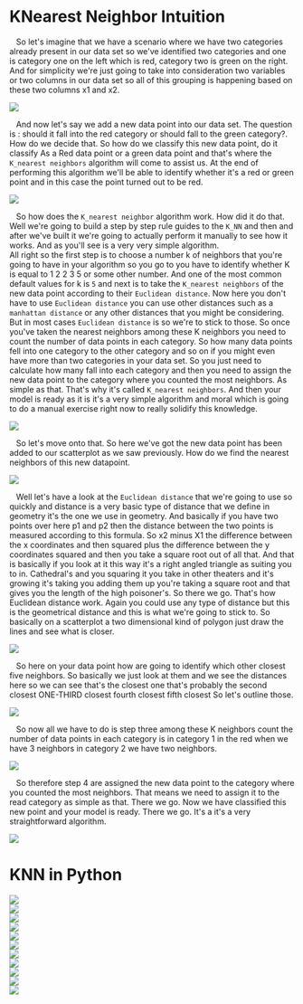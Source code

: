 # KNearest Neighbor Intuition

&nbsp;&nbsp;&nbsp;So let's imagine that we have a scenario where we have two categories already present in our data set so we've identified two categories and one is category one on the left which is red, category two is green on the right. And for simplicity we're just going to take into consideration two variables or two columns in our data set so all of this grouping is happening based on these two columns x1 and x2.

![](../Assets/photos/K-NN_1.PNG)

&nbsp;&nbsp;&nbsp;And now let's say we add a new data point into our data set. The question is :  should it fall into the red category or should fall to the green category?. How do we decide that. So how do we classify this new data point, do it classify As a Red data point or a green data point and that's where the `K_nearest neighbors` algorithm will come to assist us. At the end of performing this algorithm we'll be able to identify whether it's a red or green point and in this case the point turned out to be red.

![](../Assets/photos/K-NN_2.PNG)

&nbsp;&nbsp;&nbsp;So how does the `K_nearest neighbor` algorithm work. How did it do that.  
Well we're going to build a step by step rule guides to the `K_NN` and then and after we've built it we're going to actually perform it manually to see how it works. And as you'll see is a very very simple algorithm.  
All right so the first step is to choose a number k of neighbors that you're going to have in your algorithm so you go to you have to identify whether K is equal to 1 2 2 3 5 or some other number. And one of the most common default values for k is `5` and next is to take the `K_nearest neighbors` of the new data point according to their `Euclidean distance`. Now here you don't have to use `Euclidean distance` you can use other distances such as a `manhattan distance` or any other distances that you might be considering. But in most cases `Euclidean distance` is so we're to stick to those. So once you've taken the nearest neighbors among these K neighbors you need to count the number of data points in each category. So how many data points fell into one category to the other category and so on if you might even have more than two categories in your data set. So you just need to calculate how many fall into each category and then you need to assign the new data point to the category where you counted the most neighbors. As simple as that. That's why it's called `K_nearest neighbors`. And then your model is ready as it is it's a very simple algorithm and moral which is going to do a manual exercise right now to really solidify this knowledge.

![](../Assets/photos/K-NN_3.PNG)

&nbsp;&nbsp;&nbsp;So let's move onto that. So here we've got the new data point has been added to our scatterplot as we saw previously. How do we find the nearest neighbors of this new datapoint.

![](../Assets/photos/K-NN_4.PNG)

&nbsp;&nbsp;&nbsp;Well let's have a look at the `Euclidean distance` that we're going to use so quickly and distance is a very basic type of distance that we define in geometry it's the one we use in geometry. And basically if you have two points over here p1 and p2 then the distance between the two points is measured according to this formula. So x2 minus X1 the difference between the x coordinates and then squared plus the difference between the y coordinates squared and then you take a square root out of all that. And that is basically if you look at it this way it's a right angled triangle as suiting you to in. Cathedral's and you squaring it you take in other theaters and it's growing it's taking you adding them up you're taking a square root and that gives you the length of the high poisoner's. So there we go. That's how Euclidean distance work. Again you could use any type of distance but this is the geometrical distance and this is what we're going to stick to. So basically on a scatterplot a two dimensional kind of polygon just draw the lines and see what is closer.

![](../Assets/photos/K-NN_5.PNG)

&nbsp;&nbsp;&nbsp;So here on your data point how are going to identify which other closest five neighbors. So basically we just look at them and we see the distances here so we can see that's the closest one that's probably the second closest ONE-THIRD closest fourth closest fifth closest So let's outline those.
 
![](../Assets/photos/K-NN_6.PNG)

&nbsp;&nbsp;&nbsp;So now all we have to do is step three among these K neighbors count the number of data points in each category is in category 1 in the red when we have 3 neighbors in category 2 we have two neighbors. 

![](../Assets/photos/K-NN_7.PNG)

&nbsp;&nbsp;&nbsp;So therefore step 4 are assigned the new data point to the category where you counted the most neighbors. That means we need to assign it to the read category as simple as that. There we go. Now we have classified this new point and your model is ready. There we go. It's a it's a very straightforward algorithm.

![](../Assets/photos/K-NN_8.PNG)




# KNN in Python

![](../Assets/photos/Logistic%20Regression_1.PNG)  
![](../Assets/photos/Logistic%20Regression_2.PNG)  
![](../Assets/photos/Logistic%20Regression_3.PNG)  
![](../Assets/photos/Logistic%20Regression_4.PNG)  
![](../Assets/photos/Logistic%20Regression_5.PNG)  
![](../Assets/photos/K-NN_9.PNG)  
![](../Assets/photos/Logistic%20Regression_7.PNG)  
![](../Assets/photos/Logistic%20Regression_8.PNG)  
![](../Assets/photos/Logistic%20Regression_9.PNG)  
![](../Assets/photos/K-NN_10.PNG)  
![](../Assets/photos/K-NN_11.PNG)  





